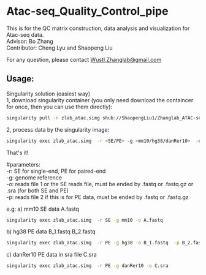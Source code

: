 # Atac-seq_Quality_Control_pipe
This is for the QC matrix construction, data analysis and visualization for Atac-seq data.  
Advisor: Bo Zhang  
Contributor: Cheng Lyu and Shaopeng Liu  

For any question, please contact Wustl.Zhanglab@gmail.com  


## Usage:  
Singularity solution (easiest way)  
1, download singularity container (you only need download the containcer for once, then you can use them directly):  
```bash
singularity pull -n zlab_atac.simg shub://ShaopengLiu1/Zhanglab_ATAC-seq_analysis:mm10  
```

2, process data by the singularity image:  
```bash
singularity exec zlab_atac.simg  -r <SE/PE> -g <mm10/hg38/danRer10>  -o <read_file1>  -p <read_file2>  
```

That's it!

#parameters:  
-r: SE for single-end, PE for paired-end  
-g: genome reference  
-o: reads file 1 or the SE reads file, must be ended by .fastq or .fastq.gz or .sra (for both SE and PE)  
-p: reads file 2 if this is for PE data, must be ended by .fastq or .fastq.gz  

e.g:
a) mm10 SE data A.fastq  
```bash
singularity exec zlab_atac.simg  -r SE -g mm10 -o A.fastq  
```
b) hg38 PE data B_1.fastq B_2.fastq  
```bash
singularity exec zlab_atac.simg  -r PE -g hg38 -o B_1.fastq  -p B_2.fastq  
```
c) danRer10 PE data in sra file C.sra  
```bash
singularity exec zlab_atac.simg  -r PE -g danRer10 -o C.sra  
```




